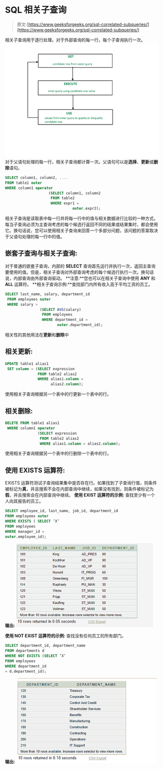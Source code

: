 # SQL 相关子查询

> 原文:[https://www.geeksforgeeks.org/sql-correlated-subqueries/](https://www.geeksforgeeks.org/sql-correlated-subqueries/)

相关子查询用于逐行处理。对于外部查询的每一行，每个子查询执行一次。
![SQL_Correlated_Subqueries](img/7d2460a1d87130c76e9bf886bf7f335f.png)
对于父语句处理的每一行，相关子查询都计算一次。父语句可以是**选择**、**更新**或**删除**语句。

```sql
SELECT column1, column2, ....
FROM table1 outer
WHERE column1 operator
                    (SELECT column1, column2
                     FROM table2
                     WHERE expr1 = 
                               outer.expr2);
```

相关子查询是读取表中每一行并将每一行中的值与相关数据进行比较的一种方式。每当子查询必须为主查询考虑的每个候选行返回不同的结果或结果集时，都会使用它。换句话说，您可以使用相关子查询来回答一个多部分问题，该问题的答案取决于父语句处理的每一行中的值。

## 嵌套子查询与相关子查询:

对于普通的嵌套子查询，内部的 **SELECT** 查询首先运行并执行一次，返回主查询要使用的值。但是，相关子查询对外部查询考虑的每个候选行执行一次。换句话说，内部查询由外部查询驱动。
**注意:**您也可以在相关子查询中使用 **ANY** 和 **ALL** 运算符。
**相关子查询示例:**查找部门内所有收入高于平均工资的员工。

```sql
SELECT last_name, salary, department_id
 FROM employees outer
 WHERE salary >
                (SELECT AVG(salary)
                 FROM employees
                 WHERE department_id =
                        outer.department_id);
```

相关性的其他用法在**更新**和**删除**中

## 相关更新:

```sql
UPDATE table1 alias1
 SET column = (SELECT expression 
               FROM table2 alias2
               WHERE alias1.column =
                     alias2.column);
```

使用相关子查询根据另一个表中的行更新一个表中的行。

## 相关删除:

```sql
DELETE FROM table1 alias1
 WHERE column1 operator
               (SELECT expression
                FROM table2 alias2
                WHERE alias1.column = alias2.column);
```

使用相关子查询根据另一个表中的行删除一个表中的行。

## 使用 EXISTS 运算符:

EXISTS 运算符测试子查询结果集中是否存在行。如果找到了子查询行值，则条件被标记为**真**，并且搜索不会在内部查询中继续，如果没有找到，则条件被标记为**假**，并且搜索会在内部查询中继续。
**使用 EXIST 运算符的示例:**
查找至少有一个人向其报告的员工。

```sql
SELECT employee_id, last_name, job_id, department_id
FROM employees outer
WHERE EXISTS ( SELECT ’X’
FROM employees
WHERE manager_id =
outer.employee_id);
```

**输出:**
![](img/0105c41e91093bfdc5a983037b9d07b3.png)

**使用 NOT EXIST 运算符的示例:**
查找没有任何员工的所有部门。

```sql
SELECT department_id, department_name
FROM departments d
WHERE NOT EXISTS (SELECT ’X’
FROM employees
WHERE department_id
= d.department_id);
```

**输出:**
![](img/5b4263897e57d898615ae35981664769.png)